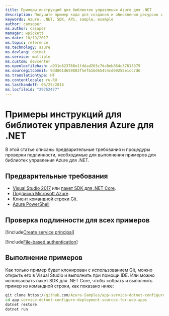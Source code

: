 ```yaml
---
title: Примеры инструкций для библиотек управления Azure для .NET
description: Получите пример кода для создания и обновления ресурсов с помощью библиотек управления Azure для .NET.
keywords: Azure, .NET, SDK, API, sample, example
author: camsoper
ms.author: casoper
manager: wpickett
ms.date: 10/19/2017
ms.topic: reference
ms.technology: azure
ms.devlang: dotnet
ms.service: multiple
ms.custom: devcenter
ms.openlocfilehash: a931e623768e1fddad263c7da8eb864c37613379
ms.sourcegitcommit: 9dd801d659803f5efb16d65454cd09258e1cc7d6
ms.translationtype: HT
ms.contentlocale: ru-RU
ms.lasthandoff: 06/25/2018
ms.locfileid: "29752477"
---
```

# <a name="azure-management-libraries-for-net-sample-instructions"></a>Примеры инструкций для библиотек управления Azure для .NET

В этой статье описаны предварительные требования и процедуры проверки подлинности, необходимые для выполнения примеров для библиотек управления Azure для .NET.

## <a name="prerequisties"></a>Предварительные требования 

* [Visual Studio 2017](https://www.visualstudio.com/vs/) или [пакет SDK для .NET Core](https://www.microsoft.com/net/download/core).
* [Подписка Microsoft Azure](https://azure.microsoft.com/free/).
* [Клиент командной строки Git](https://git-scm.com/).
* [Azure PowerShell](/powershell/azure/install-azurerm-ps)

## <a name="authentication-for-all-samples"></a>Проверка подлинности для всех примеров

[!include[Create service principal](includes/create-sp.md)]

[!include[File-based authentication](includes/file-based-auth.md)]

## <a name="running-the-samples"></a>Выполнение примеров

Как только пример будет клонирован с использованием Git, можно открыть его в Visual Studio и выполнить при помощи IDE.  Или можно использовать пакет SDK для .NET Core, чтобы собрать и выполнить пример из командной строки, как показано ниже:

```cmd
git clone https://github.com/Azure-Samples/app-service-dotnet-configure-deployment-sources-for-web-apps.git
cd app-service-dotnet-configure-deployment-sources-for-web-apps
dotnet restore
dotnet run
```